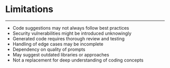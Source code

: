# Limitations

---

- Code suggestions may not always follow best practices
- Security vulnerabilities might be introduced unknowingly
- Generated code requires thorough review and testing
- Handling of edge cases may be incomplete
- Dependency on quality of prompts
- May suggest outdated libraries or approaches
- Not a replacement for deep understanding of coding concepts
